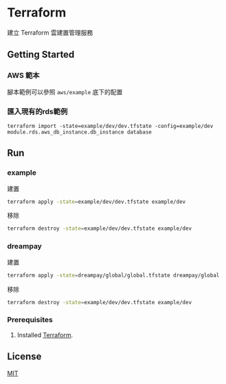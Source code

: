 # Terraform

建立 Terraform 雲建置管理服務

## Getting Started

### AWS 範本

腳本範例可以參照 `aws/example` 底下的配置

### 匯入現有的rds範例

```
terraform import -state=example/dev/dev.tfstate -config=example/dev module.rds.aws_db_instance.db_instance database
```

## Run

### example

建置

```bash
terraform apply -state=example/dev/dev.tfstate example/dev
```

移除

```bash
terraform destroy -state=example/dev/dev.tfstate example/dev
```

### dreampay

建置

```bash
terraform apply -state=dreampay/global/global.tfstate dreampay/global
```

移除

```bash
terraform destroy -state=example/dev/dev.tfstate example/dev
```

### Prerequisites

1. Installed [Terraform](https://learn.hashicorp.com/tutorials/terraform/install-cli).


## License
[MIT](https://choosealicense.com/licenses/mit/)

